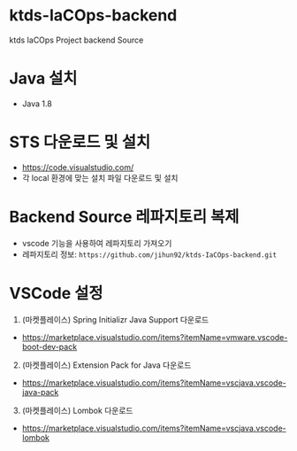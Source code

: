 # ktds-IaCOps-backend
ktds IaCOps Project backend Source 



# Java 설치

- Java 1.8



# STS 다운로드 및 설치

* https://code.visualstudio.com/
* 각 local 환경에 맞는 설치 파일 다운로드 및 설치

# Backend Source 레파지토리 복제

* vscode 기능을 사용하여 레파지토리 가져오기  
* 레파지토리 정보: `https://github.com/jihun92/ktds-IaCOps-backend.git`  

# VSCode 설정

1. (마켓플레이스) Spring Initializr Java Support 다운로드 
* https://marketplace.visualstudio.com/items?itemName=vmware.vscode-boot-dev-pack


2. (마켓플레이스) Extension Pack for Java 다운로드
* https://marketplace.visualstudio.com/items?itemName=vscjava.vscode-java-pack

3. (마켓플레이스) Lombok 다운로드 
* https://marketplace.visualstudio.com/items?itemName=vscjava.vscode-lombok

